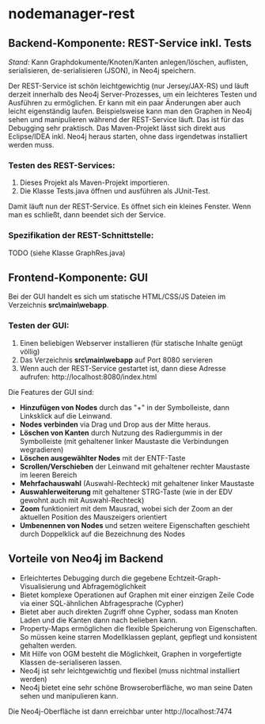 # nodemanager-rest


## Backend-Komponente: REST-Service inkl. Tests
*Stand:* Kann Graphdokumente/Knoten/Kanten anlegen/löschen, auflisten, serialisieren, de-serialisieren (JSON), in Neo4j speichern. 

Der REST-Service ist schön leichtgewichtig (nur Jersey/JAX-RS) und läuft derzeit innerhalb des Neo4j Server-Prozesses, um ein leichteres Testen und Ausführen zu ermöglichen. Er kann mit ein paar Änderungen aber auch leicht eigenständig laufen. 
Beispielsweise kann man den Graphen in Neo4j sehen und manipulieren während der REST-Service läuft. Das ist für das Debugging sehr praktisch.
Das Maven-Projekt lässt sich direkt aus Eclipse/IDEA inkl. Neo4j heraus starten, ohne dass irgendetwas installiert werden muss. 

### Testen des REST-Services:
1. Dieses Projekt als Maven-Projekt importieren.
2. Die Klasse Tests.java öffnen und ausführen als JUnit-Test.  

Damit läuft nun der REST-Service. Es öffnet sich ein kleines Fenster. Wenn man es schließt, dann beendet sich der Service.


### Spezifikation der REST-Schnittstelle:
TODO (siehe Klasse GraphRes.java)


## Frontend-Komponente: GUI
Bei der GUI handelt es sich um statische HTML/CSS/JS Dateien im Verzeichnis **src\main\webapp**.

### Testen der GUI:
1. Einen beliebigen Webserver installieren (für statische Inhalte genügt völlig)
2. Das Verzeichnis **src\main\webapp** auf Port 8080 servieren
3. Wenn auch der REST-Service gestartet ist, dann diese Adresse aufrufen: http://localhost:8080/index.html

Die Features der GUI sind:

- **Hinzufügen von Nodes** durch das "+" in der Symbolleiste, dann Linksklick auf die Leinwand.
- **Nodes verbinden** via Drag und Drop aus der Mitte heraus.
- **Löschen von Kanten** durch Nutzung des Radiergummis in der Symbolleiste (mit gehaltener linker Maustaste die Verbindungen wegradieren)
- **Löschen ausgewählter Nodes** mit der ENTF-Taste
- **Scrollen/Verschieben** der Leinwand mit gehaltener rechter Maustaste im leeren Bereich
- **Mehrfachauswahl** (Auswahl-Rechteck) mit gehaltener linker Maustaste
- **Auswahlerweiterung** mit gehaltener STRG-Taste (wie in der EDV gewohnt auch mit Auswahl-Rechteck)
- **Zoom** funktioniert mit dem Mausrad, wobei sich der Zoom an der aktuellen Position des Mauszeigers orientiert
- **Umbenennen von Nodes** und setzen weitere Eigenschaften geschieht durch Doppelklick auf die Bezeichnung des Nodes

## Vorteile von Neo4j im Backend
- Erleichtertes Debugging durch die gegebene Echtzeit-Graph-Visualisierung und Abfragemöglichkeit
- Bietet komplexe Operationen auf Graphen mit einer einzigen Zeile Code via einer SQL-ähnlichen Abfragesprache (Cypher) 
- Bietet aber auch direkten Zugriff ohne Cypher, sodass man Knoten Laden und die Kanten dann nach belieben kann. 
- Property-Maps ermöglichen die flexible Speicherung von Eigenschaften. So müssen keine starren Modellklassen geplant, gepflegt und konsistent gehalten werden. 
- Mit Hilfe von OGM besteht die Möglichkeit, Graphen in vorgefertigte Klassen de-serialiseren lassen. 
- Neo4j ist sehr leichtgewichtig und flexibel (muss nichtmal installiert werden)
- Neo4j bietet eine sehr schöne Browseroberfläche, wo man seine Daten sehen und manipulieren kann. 

Die Neo4j-Oberfläche ist dann erreichbar unter http://localhost:7474

